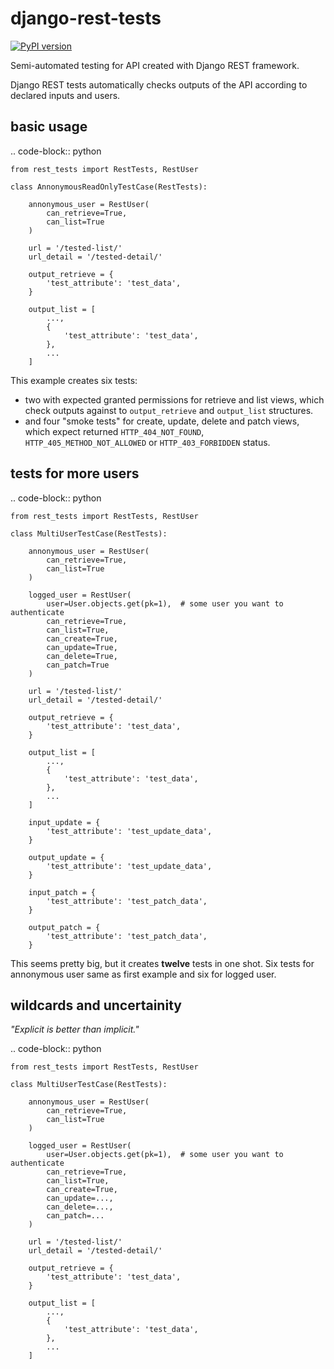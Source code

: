 # django-rest-tests
[![PyPI version](https://badge.fury.io/py/django-rest-tests.svg)](https://badge.fury.io/py/django-rest-tests)

Semi-automated testing for API created with Django REST framework.

Django REST tests automatically checks outputs of the API according to declared inputs and users.

## basic usage

.. code-block:: python

    from rest_tests import RestTests, RestUser

    class AnnonymousReadOnlyTestCase(RestTests):
        
        annonymous_user = RestUser(
            can_retrieve=True,
            can_list=True
        )
        
        url = '/tested-list/'  
        url_detail = '/tested-detail/'
        
        output_retrieve = {
            'test_attribute': 'test_data',
        }
        
        output_list = [
            ...,
            {
                'test_attribute': 'test_data',
            },
            ...
        ]
        
This example creates six tests: 
 * two with expected granted permissions for retrieve and list views, which check outputs against to `output_retrieve` and `output_list` structures.
 * and four "smoke tests" for create, update, delete and patch views, which expect returned 
 `HTTP_404_NOT_FOUND`, `HTTP_405_METHOD_NOT_ALLOWED` or `HTTP_403_FORBIDDEN` status.
 
## tests for more users

.. code-block:: python

    from rest_tests import RestTests, RestUser

    class MultiUserTestCase(RestTests):
        
        annonymous_user = RestUser(
            can_retrieve=True,
            can_list=True
        )
        
        logged_user = RestUser(
            user=User.objects.get(pk=1),  # some user you want to authenticate
            can_retrieve=True,
            can_list=True,
            can_create=True,
            can_update=True,
            can_delete=True,
            can_patch=True
        )
        
        url = '/tested-list/'  
        url_detail = '/tested-detail/'
        
        output_retrieve = {
            'test_attribute': 'test_data',
        }
        
        output_list = [
            ...,
            {
                'test_attribute': 'test_data',
            },
            ...
        ]
        
        input_update = {
            'test_attribute': 'test_update_data',
        }
        
        output_update = {
            'test_attribute': 'test_update_data',
        }
        
        input_patch = {
            'test_attribute': 'test_patch_data',
        }
        
        output_patch = {
            'test_attribute': 'test_patch_data',
        }
        
This seems pretty big, but it creates **twelve** tests in one shot. Six tests for annonymous user same as first example and six for logged user.

## wildcards and uncertainity

_"Explicit is better than implicit."_

.. code-block:: python

    from rest_tests import RestTests, RestUser

    class MultiUserTestCase(RestTests):
        
        annonymous_user = RestUser(
            can_retrieve=True,
            can_list=True
        )
        
        logged_user = RestUser(
            user=User.objects.get(pk=1),  # some user you want to authenticate
            can_retrieve=True,
            can_list=True,
            can_create=True,
            can_update=...,
            can_delete=...,
            can_patch=...
        )
        
        url = '/tested-list/'  
        url_detail = '/tested-detail/'
        
        output_retrieve = {
            'test_attribute': 'test_data',
        }
        
        output_list = [
            ...,
            {
                'test_attribute': 'test_data',
            },
            ...
        ]
        
